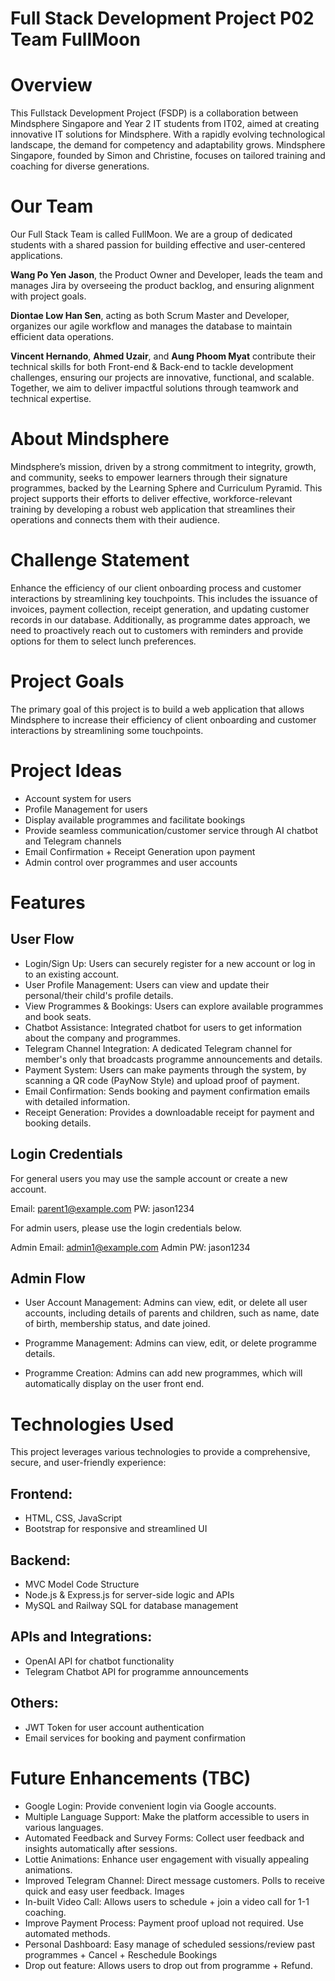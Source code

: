 # Full Stack Development Project P02 Team FullMoon

# Overview
This Fullstack Development Project (FSDP) is a collaboration between Mindsphere Singapore and Year 2 IT students from IT02, aimed at creating innovative IT solutions for Mindsphere. With a rapidly evolving technological landscape, the demand for competency and adaptability grows. Mindsphere Singapore, founded by Simon and Christine, focuses on tailored training and coaching for diverse generations.

# Our Team

Our Full Stack Team is called FullMoon. We are a group of dedicated students with a shared passion for building effective and user-centered applications. 

**Wang Po Yen Jason**, the Product Owner and Developer, leads the team and manages Jira by overseeing the product backlog, and ensuring alignment with project goals. 

**Diontae Low Han Sen**, acting as both Scrum Master and Developer, organizes our agile workflow and manages the database to maintain efficient data operations. 

**Vincent Hernando**, **Ahmed Uzair**, and **Aung Phoom Myat** contribute their technical skills for both Front-end & Back-end to tackle development challenges, ensuring our projects are innovative, functional, and scalable. Together, we aim to deliver impactful solutions through teamwork and technical expertise.


# About Mindsphere
Mindsphere’s mission, driven by a strong commitment to integrity, growth, and community, seeks to empower learners through their signature programmes, backed by the Learning Sphere and Curriculum Pyramid. This project supports their efforts to deliver effective, workforce-relevant training by developing a robust web application that streamlines their operations and connects them with their audience.

# Challenge Statement
Enhance the efficiency of our client onboarding process and customer interactions by streamlining key touchpoints. This includes the issuance of invoices, payment collection, receipt generation, and updating customer records in our database. Additionally, as programme dates approach, we need to proactively reach out to customers with reminders and provide options for them to select lunch preferences.

# Project Goals
The primary goal of this project is to build a web application that allows Mindsphere to increase their efficiency of client onboarding and customer interactions by streamlining some touchpoints. 

# Project Ideas
- Account system for users
- Profile Management for users
- Display available programmes and facilitate bookings
- Provide seamless communication/customer service through AI chatbot and Telegram channels
- Email Confirmation + Receipt Generation upon payment
- Admin control over programmes and user accounts


# Features
## User Flow
- Login/Sign Up: Users can securely register for a new account or log in to an existing account.
- User Profile Management: Users can view and update their personal/their child's profile details.
- View Programmes & Bookings: Users can explore available programmes and book seats.
- Chatbot Assistance: Integrated chatbot for users to get information about the company and programmes.
- Telegram Channel Integration: A dedicated Telegram channel for member's only that broadcasts programme announcements and details.
- Payment System: Users can make payments through the system, by scanning a QR code (PayNow Style) and upload proof of payment.
- Email Confirmation: Sends booking and payment confirmation emails with detailed information.
- Receipt Generation: Provides a downloadable receipt for payment and booking details.

## Login Credentials
For general users you may use the sample account or create a new account.

Email: parent1@example.com
PW: jason1234

For admin users, please use the login credentials below.

Admin Email: admin1@example.com
Admin PW: jason1234

## Admin Flow
- User Account Management: Admins can view, edit, or delete all user accounts, including details of parents and children, such as name, date of birth, membership status, and date joined.

- Programme Management: Admins can view, edit, or delete programme details.
- Programme Creation: Admins can add new programmes, which will automatically display on the user front end.


# Technologies Used
This project leverages various technologies to provide a comprehensive, secure, and user-friendly experience:

## Frontend:
- HTML, CSS, JavaScript
- Bootstrap for responsive and streamlined UI

## Backend:
- MVC Model Code Structure
- Node.js & Express.js for server-side logic and APIs
- MySQL and Railway SQL for database management

## APIs and Integrations:
- OpenAI API for chatbot functionality
- Telegram Chatbot API for programme announcements

## Others:
- JWT Token for user account authentication
- Email services for booking and payment confirmation

# Future Enhancements (TBC)
- Google Login: Provide convenient login via Google accounts.
- Multiple Language Support: Make the platform accessible to users in various languages.
- Automated Feedback and Survey Forms: Collect user feedback and insights automatically after sessions.
- Lottie Animations: Enhance user engagement with visually appealing animations.
- Improved Telegram Channel: Direct message customers. Polls to receive quick and easy user feedback. Images
- In-built Video Call: Allows users to schedule + join a video call for 1-1 coaching.
- Improve Payment Process: Payment proof upload not required. Use automated methods.
- Personal Dashboard: Easy manage of scheduled sessions/review past programmes + Cancel + Reschedule Bookings
- Drop out feature: Allows users to drop out from programme + Refund.
